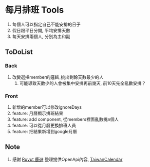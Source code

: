 ﻿# 每月排班 Tools

1. 每個人可以指定自己不能安排的日子
2. 假日跟平日分開, 平均安排天數
3. 每天安排兩個人, 分別為主和副

## ToDoList

### Back

1. 改變選擇member的邏輯_挑出剩餘天數最少的人
    1. 可能導致天數少的人會被集中安排再前幾天, 前10天先全亂數安排？

### Front

1. 新增的member可以修改ignoreDays
2. feature: 月曆顯示排班結果
3. feature: add component, 從members裡面亂數挑n個人
4. feature: 可以從月曆更換排班人員
5. feature: 把結果新增到google月曆

## Note

1. 感謝 [Ruyut 鹿遊](https://www.ruyut.com/)
   整理提供OpenApi內容, [TaiwanCalendar](https://github.com/ruyut/TaiwanCalendar)